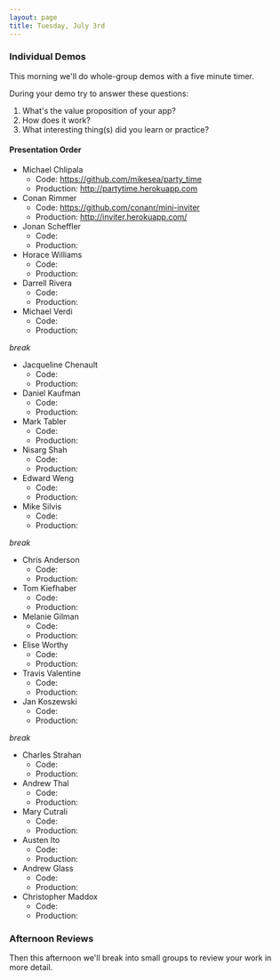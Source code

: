 ```yaml
---
layout: page
title: Tuesday, July 3rd
---
```


### Individual Demos

This morning we'll do whole-group demos with a five minute timer. 

During your demo try to answer these questions:

1. What's the value proposition of your app?
2. How does it work?
3. What interesting thing(s) did you learn or practice?

#### Presentation Order

* Michael Chlipala
  * Code: https://github.com/mikesea/party_time
  * Production: http://partytime.herokuapp.com
* Conan Rimmer
  * Code: https://github.com/conanr/mini-inviter
  * Production: http://inviter.herokuapp.com/
* Jonan Scheffler
  * Code:
  * Production:
* Horace Williams
  * Code:
  * Production:
* Darrell Rivera
  * Code:
  * Production:
* Michael Verdi
  * Code:
  * Production:

_break_

* Jacqueline Chenault
  * Code:
  * Production:
* Daniel Kaufman
  * Code:
  * Production:
* Mark Tabler
  * Code:
  * Production:
* Nisarg Shah
  * Code:
  * Production:
* Edward Weng
  * Code:
  * Production:
* Mike Silvis
  * Code:
  * Production:

_break_

* Chris Anderson
  * Code:
  * Production:
* Tom Kiefhaber
  * Code:
  * Production:
* Melanie Gilman
  * Code:
  * Production:
* Elise Worthy
  * Code:
  * Production:
* Travis Valentine
  * Code:
  * Production:
* Jan Koszewski
  * Code:
  * Production:

_break_

* Charles Strahan
  * Code:
  * Production:
* Andrew Thal
  * Code:
  * Production:
* Mary Cutrali
  * Code:
  * Production:
* Austen Ito
  * Code:
  * Production:
* Andrew Glass
  * Code:
  * Production:
* Christopher Maddox
  * Code:
  * Production:

### Afternoon Reviews

Then this afternoon we'll break into small groups to review your work in more detail.